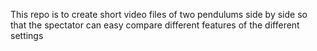 This repo is to create short video files of two pendulums side by side so that the spectator can easy compare different features of the different settings
